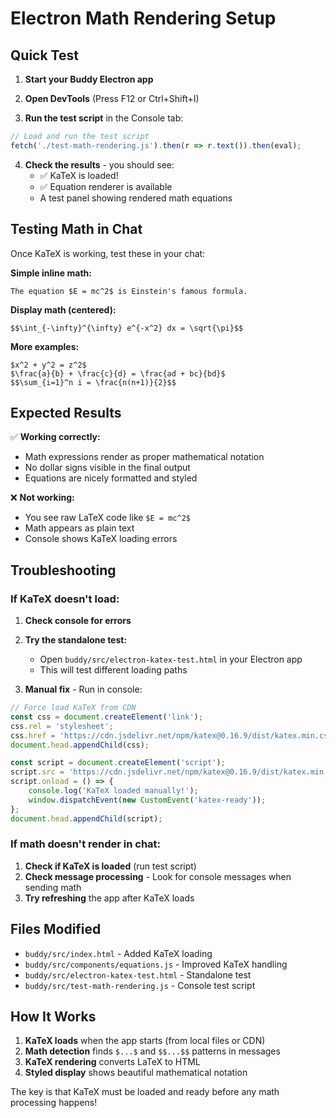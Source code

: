 # Electron Math Rendering Setup

## Quick Test

1. **Start your Buddy Electron app**

2. **Open DevTools** (Press F12 or Ctrl+Shift+I)

3. **Run the test script** in the Console tab:
```javascript
// Load and run the test script
fetch('./test-math-rendering.js').then(r => r.text()).then(eval);
```

4. **Check the results** - you should see:
   - ✅ KaTeX is loaded!
   - ✅ Equation renderer is available
   - A test panel showing rendered math equations

## Testing Math in Chat

Once KaTeX is working, test these in your chat:

**Simple inline math:**
```
The equation $E = mc^2$ is Einstein's famous formula.
```

**Display math (centered):**
```
$$\int_{-\infty}^{\infty} e^{-x^2} dx = \sqrt{\pi}$$
```

**More examples:**
```
$x^2 + y^2 = z^2$
$\frac{a}{b} + \frac{c}{d} = \frac{ad + bc}{bd}$
$$\sum_{i=1}^n i = \frac{n(n+1)}{2}$$
```

## Expected Results

✅ **Working correctly:**
- Math expressions render as proper mathematical notation
- No dollar signs visible in the final output
- Equations are nicely formatted and styled

❌ **Not working:**
- You see raw LaTeX code like `$E = mc^2$`
- Math appears as plain text
- Console shows KaTeX loading errors

## Troubleshooting

### If KaTeX doesn't load:

1. **Check console for errors**
2. **Try the standalone test:**
   - Open `buddy/src/electron-katex-test.html` in your Electron app
   - This will test different loading paths

3. **Manual fix** - Run in console:
```javascript
// Force load KaTeX from CDN
const css = document.createElement('link');
css.rel = 'stylesheet';
css.href = 'https://cdn.jsdelivr.net/npm/katex@0.16.9/dist/katex.min.css';
document.head.appendChild(css);

const script = document.createElement('script');
script.src = 'https://cdn.jsdelivr.net/npm/katex@0.16.9/dist/katex.min.js';
script.onload = () => {
    console.log('KaTeX loaded manually!');
    window.dispatchEvent(new CustomEvent('katex-ready'));
};
document.head.appendChild(script);
```

### If math doesn't render in chat:

1. **Check if KaTeX is loaded** (run test script)
2. **Check message processing** - Look for console messages when sending math
3. **Try refreshing** the app after KaTeX loads

## Files Modified

- `buddy/src/index.html` - Added KaTeX loading
- `buddy/src/components/equations.js` - Improved KaTeX handling
- `buddy/src/electron-katex-test.html` - Standalone test
- `buddy/src/test-math-rendering.js` - Console test script

## How It Works

1. **KaTeX loads** when the app starts (from local files or CDN)
2. **Math detection** finds `$...$` and `$$...$$` patterns in messages
3. **KaTeX rendering** converts LaTeX to HTML
4. **Styled display** shows beautiful mathematical notation

The key is that KaTeX must be loaded and ready before any math processing happens!